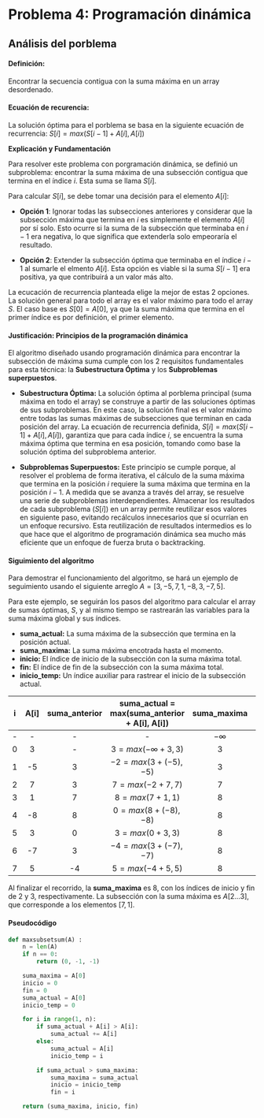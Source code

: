 # Problema 4: Programación dinámica

## Análisis del porblema

#### Definición:

Encontrar la secuencia contigua con la suma máxima en un array desordenado.

#### Ecuación de recurencia:

La solución óptima para el porblema se basa en la siguiente ecuación de recurrencia: 
    $S[i] = max(S[i-1] + A[i], A[i])$

**Explicación y Fundamentación**

Para resolver este problema con porgramación dinámica, se definió un subproblema: encontrar la suma máxima de una subsección contigua que termina en el índice $i$. Esta suma se llama $S[i]$. 

Para calcular $S[i]$, se debe tomar una decisión para el elemento $A[i]$:
    
- **Opción 1**: Ignorar todas las subsecciones anteriores y considerar que la subsección máxima que termina en $i$ es simplemente el elemento $A[i]$ por sí solo. Esto ocurre si la suma de la subsección que terminaba en $i-1$ era negativa, lo que significa que extenderla solo empeoraría el resultado.

- **Opción 2**: Extender la subsección óptima que terminaba en el índice $i-1$ al sumarle el elmento $A[i]$. Esta opción es viable si la suma $S[i-1]$ era positiva, ya que contribuirá a un valor más alto.

La ecucación de recurrencia planteada elige la mejor de estas 2 opciones. La solución general para todo el array es el valor  máximo para todo el array $S$. El caso base es $S[0] = A[0]$, ya que la suma máxima que termina en el primer índice es por definición, el primer elemento.

#### Justificación: Principios de la programación dinámica

El algoritmo diseñado usando programación dinámica para encontrar la subsección de máxima suma cumple con los 2 requisitos fundamentales para esta técnica: la **Subestructura Óptima** y los **Subproblemas superpuestos**.

- **Subestructura Óptima:** La solución óptima al porblema principal (suma máxima en todo el array) se construye a partir de las soluciones óptimas de sus subproblemas. En este caso, la solución final es el valor máximo entre todas las sumas máximas de subsecciones que terminan en cada posición del array. La ecuación de recurrencia definida, $S[i] = max(S[i-1] + A[i], A[i])$, garantiza que para cada índice $i$, se encuentra la suma máxima óptima que termina en esa posición, tomando como base la solución óptima del subproblema anterior.

- **Subproblemas Superpuestos:** Este principio se cumple porque, al resolver el problema de forma iterativa, el cálculo de la suma máxima que termina en la posición $i$ requiere la suma máxima que termina en la posición $i-1$. A medida que se avanza a través del array, se resuelve una serie de subproblemas interdependientes. Almacenar los resultados de cada subproblema ($S[i]$) en un array permite reutilizar esos valores en siguiente paso, evitando recálculos innecesarios que sí ocurrían en un enfoque recursivo. Esta reutilización de resultados intermedios es lo que hace que el algoritmo de programación dinámica sea mucho más eficiente que un enfoque de fuerza bruta o backtracking.

#### Siguimiento del algoritmo

Para demostrar el funcionamiento del algoritmo, se hará un ejemplo de seguimiento usando el siguiente arreglo $A=[3, -5, 7, 1, -8, 3, -7, 5]$.

Para este ejemplo, se seguirán los pasos del algoritmo para calcular el array de sumas óptimas, $S$, y al mismo tiempo se rastrearán las variables para la suma máxima global y sus índices.

- **suma_actual:** La suma máxima de la subsección que termina en la posición actual.
- **suma_maxima:** La suma máxima encotrada hasta el momento.
- **inicio:** El índice de inicio de la subsección con la suma máxima total.
- **fin:** El índice de fin de la subsección con la suma máxima total.
- **inicio_temp:** Un índice auxiliar para rastrear el inicio de la subsección actual.

| i | A[i] | suma_anterior | suma_actual = max(suma_anterior + A[i], A[i]) | suma_maxima | inicio | fin | inicio_temp |
|:---:|:------:|:---------------:|:-------------:|:--------------:|:--------:|:-----:|:-----------:|
| - | - | - | - | $-\infty$ | - | - | 0 |
| 0 | 3 | - | $3 = max(-∞ + 3, 3)$ | 3 | 0 | 0 | 0 |
| 1 | -5 | 3 | $-2 = max(3 + (-5), -5)$ | 3 | 0 | 0 | 0 |
| 2 | 7 | 3 | $7 = max(-2 + 7, 7)$ | 7 | 2 | 2 | 2 |
| 3 | 1 | 7 | $8 = max(7 + 1, 1)$ | 8 | 2 | 3 | 2 |
| 4 | -8 | 8 | $0 = max(8 + (-8), -8)$ | 8 | 2 | 3 | 2 |
| 5 | 3 | 0 | $3 = max(0 + 3, 3)$ | 8 | 2 | 3 | 5 |
| 6 | -7 | 3 | $-4 = max(3 + (-7), -7)$ | 8 | 2 | 3 | 5 |
| 7 | 5 | -4 | $5 = max(-4 + 5, 5)$ | 8 | 2 | 3 | 7 |

Al finalizar el recorrido, la **suma_maxima** es 8, con los índices de inicio y fin de 2 y 3, respectivamente. La subsección con la suma máxima es $A[2...3]$, que corresponde a los elementos $[7, 1]$.

#### Pseudocódigo

```python
def maxsubsetsum(A) :
    n = len(A)
    if n == 0:
        return (0, -1, -1)

    suma_maxima = A[0]
    inicio = 0
    fin = 0
    suma_actual = A[0]
    inicio_temp = 0

    for i in range(1, n):
        if suma_actual + A[i] > A[i]:
            suma_actual += A[i]
        else:
            suma_actual = A[i]
            inicio_temp = i

        if suma_actual > suma_maxima:
            suma_maxima = suma_actual
            inicio = inicio_temp
            fin = i

    return (suma_maxima, inicio, fin)

```
